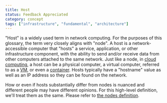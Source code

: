 ```yaml
---
title: Host
status: Feedback Appreciated
category: concept
tags: ["infrastructure", "fundamental", "architecture"]
---
```


"Host" is a widely used term in network computing. For the purposes of this glossary, 
the term very closely aligns with "node". A host is a network-accessible computer that 
"hosts" a service, application, or other infrastructure component, with the ability to send
and/or receive data from other computers attached to the same network. Just like a node, 
in [cloud computing](/cloud-computing/), a host can be a physical computer, a virtual 
computer, referred to as a [VM](/virtual-machine/), or even a [container](/container/). 
Hosts typically have a "hostname" value as well as an IP address so they can be found 
on the network. 

How or even if hosts substantially differ from nodes is nuanced and different people may 
have different opinions. For this high-level definition, we'll treat them as the same. 
Please refer to [the nodes definition](/nodes/).
